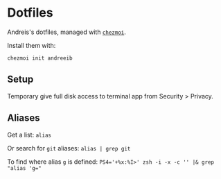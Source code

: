 # Dotfiles

Andreis's dotfiles, managed with [`chezmoi`](https://github.com/twpayne/chezmoi).

Install them with:

    chezmoi init andreeib

## Setup

Temporary give full disk access to terminal app from Security > Privacy.

## Aliases

Get a list: `alias`

Or search for `git` aliases: `alias | grep git`

To find where alias `g` is defined: `PS4='+%x:%I>' zsh -i -x -c '' |& grep "alias 'g="`
